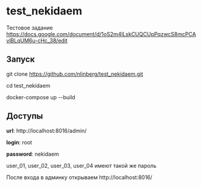 # test_nekidaem
Тестовое задание https://docs.google.com/document/d/1oS2m4lLskCUQCUpPqzwcS8mcPCAvlBLqUM6u-cHc_38/edit

## Запуск

git clone https://github.com/nlinberg/test_nekidaem.git

cd test_nekidaem

docker-compose up --build

## Доступы

**url**: http://localhost:8016/admin/

**login**: root

**password**: nekidaem

user_01, user_02, user_03, user_04 имеют такой же пароль

После входа в админку открываем http://localhost:8016/
